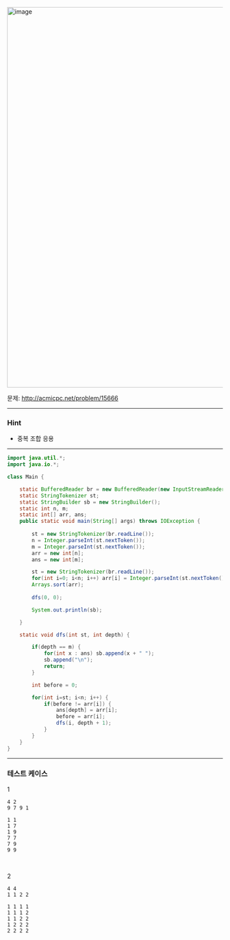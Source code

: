 <img width="1176" height="886" alt="image" src="https://github.com/user-attachments/assets/daf9ebc1-8c50-457b-81de-1c994f9644c0" />

문제: http://acmicpc.net/problem/15666

---

### Hint

- 중복 조합 응용

---

```java
import java.util.*;
import java.io.*;

class Main {

    static BufferedReader br = new BufferedReader(new InputStreamReader(System.in));
    static StringTokenizer st;
    static StringBuilder sb = new StringBuilder();
    static int n, m;
    static int[] arr, ans;
    public static void main(String[] args) throws IOException {
        
        st = new StringTokenizer(br.readLine());
        n = Integer.parseInt(st.nextToken());
        m = Integer.parseInt(st.nextToken());
        arr = new int[n];
        ans = new int[m];

        st = new StringTokenizer(br.readLine());
        for(int i=0; i<n; i++) arr[i] = Integer.parseInt(st.nextToken());
        Arrays.sort(arr);
        
        dfs(0, 0);

        System.out.println(sb);

    }    

    static void dfs(int st, int depth) {

        if(depth == m) {
            for(int x : ans) sb.append(x + " ");
            sb.append("\n");
            return;
        }

        int before = 0;

        for(int i=st; i<n; i++) {
            if(before != arr[i]) {
                ans[depth] = arr[i];
                before = arr[i];
                dfs(i, depth + 1);
            }
        }
    }
}


```

---

### 테스트 케이스

1
```
4 2
9 7 9 1
```

```
1 1
1 7
1 9
7 7
7 9
9 9
```

&nbsp;

2
```
4 4
1 1 2 2
```

```
1 1 1 1
1 1 1 2
1 1 2 2
1 2 2 2
2 2 2 2
```